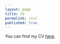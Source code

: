 ```yaml
---
layout: page
title: CV
permalink: /cv/
published: true
--- 
```


You can find my CV [here](https://github.com/nazilashafiei/nazilashafiei.github.io/blob/master/ShafieiNazila-CV-Jan20.pdf). 
